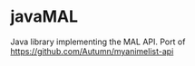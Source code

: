 javaMAL
=======

Java library implementing the MAL API. Port of https://github.com/Autumn/myanimelist-api
